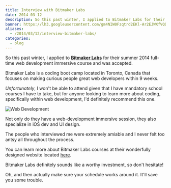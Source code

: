 ```yaml
---
title: Interview with Bitmaker Labs
date: 2014-03-12
description: So this past winter, I applied to Bitmaker Labs for their summer 2014 full-time web development immersive course and was accepted.
banner: https://lh3.googleusercontent.com/gm4NIW0Fzqtrd2EKl-Ar2EJWXfVQD_fGCR-JW3WUhzsKA51DZeUnSx8eyPYVVwd8PEjVYGNnoPQ0DR73U8-XK1wvDN39ZkuNGkzjOAP3GJu9URXq5qzgYgMQiJ9Pcn7Y3fR8UTLjJXnAJ-8ZuReDdBj_Hatq-3_ktMkeWHkQJAPLGF6vKXtC19bRt7qujK8oP-3GrtyWG153_Mvr4O78ilBBu7P7kaBelwZysweou6lgwIOUPj_0VrXsc0af6N7N4xz7E5n-1FZqgO5EIHU-fYNDv5DDNsxNl8O5JKj2gwomdk3vhPOfOPHu56sWXyssgq2ysBDAVtABE_5t2uOK8AQtKeWOB8vMzoEgOw6eqHyKXD7FjnrPbw8OtjdptDys4n80GBVSO5HgBCIwkUepKNTHVf-YFKIYnpysWfQAaOJvqhrLkld3OIIApX-j81S8EuZRcup6apqlcGAIcZtzBmf_Y4OJJVB93-Fm7fAqdUzE01hurnVSRiKJLkYZ435SaZqc0lpSFKGHwSkVQYIKVhmNDdjccHczDzJ8MYDrEgLikBxiZlb76jIWjQxzC9x7K7xeQSFfxwh8AqVKrH1k1iIKVnCbP7MN6Z8URAXFPI-nWP_NIzey4YkXJoT3pwu6=w1200-h630-no
aliases:
  - /2014/03/12/interview-bitmaker-labs/
categories:
  - blog
---
```


So this past winter, I applied to [**Bitmaker Labs**](https://bitmakerlabs.com 'BitmakerLabs') for their summer 2014 full-time web development immersive course and was accepted.

Bitmaker Labs is a coding boot camp located in Toronto, Canada that focuses on making curious people great web developers within 9 weeks.

_Unfortunately_, I won't be able to attend given that I have mandatory school courses I have to take, but for anyone looking to learn more about coding, specifically within web development, I'd definitely recommend this one.

![Web Development](https://lh3.googleusercontent.com/macMMM57Qn_gmWTavTxv6XXP_Z42Jv0cPgIOX8dYAzupabrPMg3kBoGGuVR0CcCuzAfeojRLAEqU4Ze-SNH2p3qBLRHKaEDlh-ibdkyC-uo_oWcoINBW8RukHqgBq2n7iJADaB753nV2Gkno9d8KDpj7v7PAk2sHrOsPmI3vvsQNgcrPhHyKdOvwmnqk7rV4EOs3XpE0gRqbwUG0vE8t3srdbBh3gJI4pJpJ1IXylephfWekCcvPF2XLbkDLFQB87f17N4kwlUCQrzHR1sRNWqaTX3b9A8J0yKbtoh6rKgGwuiziwzWsKB1dzLbkmg5CESNZvn3egOfL7WDFhmDXTB83s9ZOqtGfF_wr8NPgBTu8-0O47qxHatQaNyHBIPUPPYtkicVRkM4j4Q4Y4WTGi3shJtUEqIXrSMv8q8zG2ryRg4xCzB_EWlQDdb8MSeDJzeIy6Cnam_gaCuKQh9XdlB04GrQqy2pRu2bMhjE70_KsHHzqQdxKoyesoC-6m-8MIVP0NMrq7537ew6erPtIcWHccUwb2_QioXaa8kmrNgezW3tGkx6UJLgFE_Cuqbu6Qv9CVt-ttezEm-HrZjr5NLs_MsP7TsCnMY1J6nAvWfopJy2RXmLfLft-z3UIBiKk=w924-h469-no)

Not only do they have a web-development immersive session, they also specialize in iOS dev and UI design.

The people who interviewed me were extremely amiable and I never felt too antsy all throughout the process.

You can learn more about Bitmaker Labs courses at their wonderfully designed website located [here](https://bitmakerlabs.com/courses/ 'Bitmaker Lab Courses').

Bitmaker Labs definitely sounds like a worthy investment, so don't hesitate!

Oh, and then actually make sure your schedule works around it. It'll save you some trouble.
